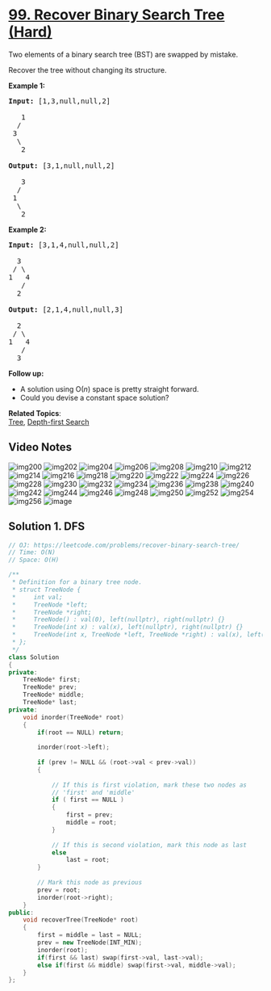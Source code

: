 # [99. Recover Binary Search Tree (Hard)](https://leetcode.com/problems/recover-binary-search-tree/)

<p>Two elements of a binary search tree (BST) are swapped by mistake.</p>

<p>Recover the tree without changing its structure.</p>

<p><strong>Example 1:</strong></p>

<pre><strong>Input:</strong> [1,3,null,null,2]

&nbsp;  1
&nbsp; /
&nbsp;3
&nbsp; \
&nbsp;  2

<strong>Output:</strong> [3,1,null,null,2]

&nbsp;  3
&nbsp; /
&nbsp;1
&nbsp; \
&nbsp;  2
</pre>

<p><strong>Example 2:</strong></p>

<pre><strong>Input:</strong> [3,1,4,null,null,2]

  3
 / \
1   4
&nbsp;  /
&nbsp; 2

<strong>Output:</strong> [2,1,4,null,null,3]

  2
 / \
1   4
&nbsp;  /
 &nbsp;3
</pre>

<p><strong>Follow up:</strong></p>

<ul>
	<li>A solution using O(<em>n</em>) space is pretty straight forward.</li>
	<li>Could you devise a constant space solution?</li>
</ul>


**Related Topics**:  
[Tree](https://leetcode.com/tag/tree/), [Depth-first Search](https://leetcode.com/tag/depth-first-search/)


## Video Notes

![img200](https://user-images.githubusercontent.com/37560890/170563650-ba8450ff-6412-4945-8c8e-03518c446dee.jpg)
![img202](https://user-images.githubusercontent.com/37560890/170563656-833dba12-66de-4a03-a221-51941ff2effd.jpg)
![img204](https://user-images.githubusercontent.com/37560890/170563660-9e3d26c5-6bbb-4a3b-a5d6-37657b806717.jpg)
![img206](https://user-images.githubusercontent.com/37560890/170563662-381f01bc-2c12-47c2-9bea-2b1a5d7d0cd8.jpg)
![img208](https://user-images.githubusercontent.com/37560890/170563665-beaab235-a6ac-4b23-b572-e859ceec4f67.jpg)
![img210](https://user-images.githubusercontent.com/37560890/170563667-45a1fdb9-9fd1-4a59-a491-73a003560af5.jpg)
![img212](https://user-images.githubusercontent.com/37560890/170563672-02c63aaf-7cf5-483c-9f0d-c01beeb0c3bd.jpg)
![img214](https://user-images.githubusercontent.com/37560890/170563677-7b66c353-c3f6-4d52-8e82-7ddc7bda73a7.jpg)
![img216](https://user-images.githubusercontent.com/37560890/170563679-37559b2f-b3f6-4af6-96a2-35629d0207b8.jpg)
![img218](https://user-images.githubusercontent.com/37560890/170563680-00a96aeb-1e17-443d-bc8e-ebc5ecb5fa7c.jpg)
![img220](https://user-images.githubusercontent.com/37560890/170563681-906790ff-c449-4902-beae-4e473691ce83.jpg)
![img222](https://user-images.githubusercontent.com/37560890/170563683-64f58202-c5b3-4c7d-8524-bd6882338425.jpg)
![img224](https://user-images.githubusercontent.com/37560890/170563685-c3797393-c663-4c2b-8572-5d5b037d7453.jpg)
![img226](https://user-images.githubusercontent.com/37560890/170563686-b86e0fce-2305-463f-85f7-654be697fb67.jpg)
![img228](https://user-images.githubusercontent.com/37560890/170563687-5b715d15-38f5-47d4-b4e0-045e5138892f.jpg)
![img230](https://user-images.githubusercontent.com/37560890/170563688-b9149e8b-9802-481b-9574-e258c3ef8781.jpg)
![img232](https://user-images.githubusercontent.com/37560890/170563689-af1e7f22-dde3-4fe4-b502-5e7e26710909.jpg)
![img234](https://user-images.githubusercontent.com/37560890/170563690-4a85cacc-0eb0-4bbe-94a1-0e6a4b25cd95.jpg)
![img236](https://user-images.githubusercontent.com/37560890/170563693-555945d0-475e-4bc5-a2db-6a6f322d6c4b.jpg)
![img238](https://user-images.githubusercontent.com/37560890/170563699-010cdef5-2c1a-48ad-a7bd-366d61d82aa2.jpg)
![img240](https://user-images.githubusercontent.com/37560890/170563700-1147eadc-c29b-4bc6-b9fd-b8d4b1416ec9.jpg)
![img242](https://user-images.githubusercontent.com/37560890/170563702-bae37b2e-bd91-44bd-8002-528887dc0a5c.jpg)
![img244](https://user-images.githubusercontent.com/37560890/170563704-2703bd23-591f-4e7e-b2cd-87fb32597829.jpg)
![img246](https://user-images.githubusercontent.com/37560890/170563706-6785ded1-7f05-4d32-9407-873b703abb43.jpg)
![img248](https://user-images.githubusercontent.com/37560890/170563708-1b32666c-8c99-425d-b47b-7b18a22012fd.jpg)
![img250](https://user-images.githubusercontent.com/37560890/170563710-8b9e1554-39f7-4066-884f-d00ff4d3e852.jpg)
![img252](https://user-images.githubusercontent.com/37560890/170563712-4536d0da-4fff-42b5-82d0-64593737c5f1.jpg)
![img254](https://user-images.githubusercontent.com/37560890/170563715-aa75865a-3f49-4708-8429-d08c684e6864.jpg)
![img256](https://user-images.githubusercontent.com/37560890/170563717-3d8e7c85-38cd-44bf-9898-82780189bd2d.jpg)
![image](https://user-images.githubusercontent.com/37560890/175852831-9b2f13f1-16af-41dd-aab5-8ca7dc27f42b.png)


## Solution 1. DFS


```cpp
// OJ: https://leetcode.com/problems/recover-binary-search-tree/
// Time: O(N)
// Space: O(H)

/**
 * Definition for a binary tree node.
 * struct TreeNode {
 *     int val;
 *     TreeNode *left;
 *     TreeNode *right;
 *     TreeNode() : val(0), left(nullptr), right(nullptr) {}
 *     TreeNode(int x) : val(x), left(nullptr), right(nullptr) {}
 *     TreeNode(int x, TreeNode *left, TreeNode *right) : val(x), left(left), right(right) {}
 * };
 */
class Solution 
{
private: 
    TreeNode* first;
    TreeNode* prev;
    TreeNode* middle;
    TreeNode* last; 
private: 
    void inorder(TreeNode* root) 
    {
        if(root == NULL) return; 
        
        inorder(root->left);
        
        if (prev != NULL && (root->val < prev->val))
        {
           
            // If this is first violation, mark these two nodes as
            // 'first' and 'middle'
            if ( first == NULL )
            {
                first = prev;
                middle = root;
            }
 
            // If this is second violation, mark this node as last
            else
                last = root;
        }
 
        // Mark this node as previous
        prev = root;
        inorder(root->right); 
    }
public:
    void recoverTree(TreeNode* root) 
    {
        first = middle = last = NULL; 
        prev = new TreeNode(INT_MIN); 
        inorder(root);
        if(first && last) swap(first->val, last->val); 
        else if(first && middle) swap(first->val, middle->val); 
    }
};

```
